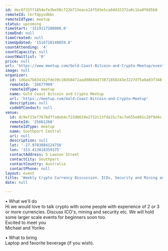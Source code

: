 ```yaml
---
id: dec8f33ff1854efe3be50c722b713eace24f593e5ca8d432372a0c1ba0f685b8
remoteId: lkrfdpyxdbbc
remoteIdType: meetup
status: upcoming
timeStart: '1519117200000.0'
timeEnd: null
timeCreated: null
timeUpdated: '1516710148859.0'
countAttending: '4'
countCapacity: null
countWaitlist: '0'
price: null
url: 'https://www.meetup.com/Gold-Coast-Bitcoin-and-Crypto-Meetup/events/246594855/'
image: null
organizer:
  id: 1d6ea7b8341b2fde39c10458471aad98684d73871858343e3227d75a8a03f348
  remoteId: '26677999'
  remoteIdType: meetup
  name: Gold Coast Bitcoin and Crypto Meetup
  url: 'https://meetup.com/Gold-Coast-Bitcoin-and-Crypto-Meetup'
  description: null
  codeOfConduct: null
venue:
  id: dc9ef23e7767bd7fa8eb4cf23d0619e2722c13fda31c7ac7e655e801c20f9d4c
  remoteId: '25661260'
  remoteIdType: meetup
  name: Southport Central
  url: null
  description: null
  lat: '-27.9703884124756'
  lon: '153.413818359375'
  contactAddress: 5 Lawson Street
  contactCity: Southport
  contactCountry: Australia
  contactPhone: null
layout: event
title: 'Weekly Crypto Currency Discussion. ICOs, Security and Mining and more'
date: null

---
```

<p>• What we'll do<br/>Hi we would love to talk crypto with some people with experience of 2 or 3 or more currencies. Discuss ICO's, mining and security etc. We will hold some larger scale events for beginners soon too.<br/>Excited to meet you<br/>Michael and Yoriko</p> <p>• What to bring<br/>Laptop and favorite beverage (if you wish).</p> 
